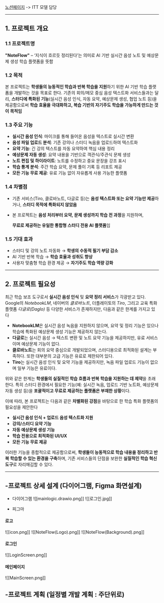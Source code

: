 [노션페이지](https://www.notion.so/NoteCrew-1d6d19436466802f8bb7f8561cfab256)
-> ITT 모델 담당

---
## 1. 프로젝트 개요

### 1.1 프로젝트명

**"NoteFlow"** – ‘지식이 흐르듯 정리된다’는 의미로 AI 기반 실시간 음성 노트 및 예상문제 생성 학습 플랫폼을 뜻함

### 1.2 목적

본 프로젝트는 **학생들의 능동적인 학습과 반복 학습을 지원**하기 위한 AI 기반 학습 플랫폼을 개발하는 것을 목표로 한다. 기존의 회의/메모 중심 음성 텍스트화 서비스들과는 달리, **스터디에 특화된 기능**(실시간 음성 인식, 자동 요약, 예상문제 생성, 협업 노트 등)을 제공함으로써 **학습 효율을 극대화하고, 복습 기반의 자기주도 학습을 가능하게 만드는 것이 목적임**

### 1.3 주요 기능

- **실시간 음성 인식**: 마이크를 통해 들어온 음성을 텍스트로 실시간 변환
- **음성 파일 업로드 분석**: 기존 강의나 스터디 녹음을 업로드하여 텍스트화
- **요약 기능**: 긴 강의 텍스트를 자동 요약하여 핵심 내용 정리
- **예상문제 자동 생성**: 요약 내용을 기반으로 객관식/주관식 문제 생성
- **노트 편집 및 하이라이트**: 노트를 수정하고 중요 문장을 강조 표시
- **학습 통계 분석**: 주간 학습 요약, 문제 풀이 기록 등 리포트 제공
- **모든 기능 무료 제공**: 유료 기능 없이 자유롭게 사용 가능한 플랫폼

### 1.4 차별점

- 기존 서비스(Tiro, 클로바노트, 다글로 등)는 **음성 텍스트화 또는 요약 기능만 제공**하거나, **스터디 목적에 특화되지 않았음**
    
- 본 프로젝트는 **음성 처리부터 요약, 문제 생성까지 학습 전 과정**을 지원하며,
    
    **무료로 제공하는 유일한 통합형 스터디 전용 AI 플랫폼**임
    

### 1.5 기대 효과

- 스터디 및 강의 노트 자동화 → **학생의 수동적 필기 부담 감소**
- AI 기반 반복 학습 → **학습 효율과 성취도 향상**
- 사용자 맞춤형 학습 환경 제공 → **자기주도 학습 역량 강화**
---
## 2. 프로젝트 필요성

최근 학습 보조 도구로서 **실시간 음성 인식** 및 **요약 정리 서비스**가 각광받고 있다. Google의 _NotebookLM_, 네이버의 _클로바노트_, 더플레이토의 _Tiro_, 그리고 교육 특화 플랫폼 _다글로(Daglo)_ 등 다양한 서비스가 존재하지만, 다음과 같은 한계를 가지고 있다

- **NotebookLM**은 실시간 음성 녹음을 지원하지 않으며, 요약 및 정리 기능은 있으나 학습에 특화된 예상문제 생성 기능은 제공하지 않는다.
- **다글로**는 실시간 음성 → 텍스트 변환 및 노트 요약 기능을 제공하지만, 유료 서비스이며 예상문제 기능이 없다.
- **클로바노트**는 회의 요약 중심으로 개발되었으며, 스터디용으로 최적화된 설계는 부족하다. 또한 대부분의 고급 기능은 유료로 제한되어 있다.
- **Tiro**는 실시간 음성 인식 및 요약 기능을 제공하지만, 녹음 파일 업로드 기능이 없으며 일부 기능은 유료이다.

위와 같은 한계는 **학생들의 실질적인 학습 흐름과 반복 학습을 지원하는 데 제약**을 초래한다. 특히 스터디 환경에서 필요한 기능(예: 실시간 녹음, 업로드 기반 노트화, 예상문제 자동 생성 등)을 **포괄적이고 무료로 제공하는 플랫폼은 부재한 상황**이다.

이에 따라, 본 프로젝트는 다음과 같은 **차별화된 강점**을 바탕으로 한 학습 특화 플랫폼의 필요성을 제안한다

- **실시간 음성 인식 + 업로드 음성 텍스트화 지원**
- **강의/스터디 요약 기능**
- **자동 예상문제 생성 기능**
- **학습 전용으로 최적화된 UI/UX**
- **모든 기능 무료 제공**

이러한 기능을 종합적으로 제공함으로써, **학생들이 능동적으로 학습 내용을 정리하고 반복 학습할 수 있는 환경을 구축**하며, 기존 서비스들의 단점을 보완한 **실질적인 학습 혁신 도구**로 자리매김할 수 있다.

---
## -프로젝트 상세 설계 (다이어그램, Figma 화면설계)

- 다이어그램
![[mainlogic.drawio.png]]
![[로그인.jpg]]

- 피그마

#### 로고
![[icon.png]]
![[NoteFlow(Logo).png]]
![[NoteFlow(Background).png]]

#### 로그인
![[LoginScreen.png]]
#### 메인페이지
![[MainScreen.png]]

## -프로젝트 계획 (일정별 개발 계획 : 주단위로)
